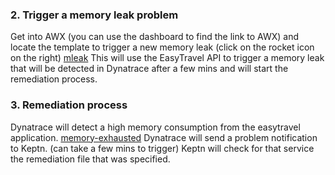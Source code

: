 ### 2. Trigger a memory leak problem
Get into AWX (you can use the dashboard to find the link to AWX) and locate the template to trigger a new memory leak (click on the rocket icon on the right) [mleak](./memory-leak.png)
This will use the EasyTravel API to trigger a memory leak that will be detected in Dynatrace after a few mins and will start the remediation process.

### 3. Remediation process
Dynatrace will detect a high memory consumption from the easytravel application.
[memory-exhausted](./dyna-memory.png)
Dynatrace will send a problem notification to Keptn. (can take a few mins to trigger)
Keptn will check for that service the remediation file that was specified.


